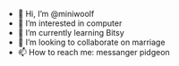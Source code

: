 - 👋 Hi, I’m @miniwoolf
- 👀 I’m interested in computer
- 🌱 I’m currently learning Bitsy
- 💞️ I’m looking to collaborate on marriage
- 📫 How to reach me: messanger pidgeon

<!---
miniwoolf/miniwoolf is a ✨ special ✨ repository because its `README.md` (this file) appears on your GitHub profile.
You can click the Preview link to take a look at your changes.
--->
